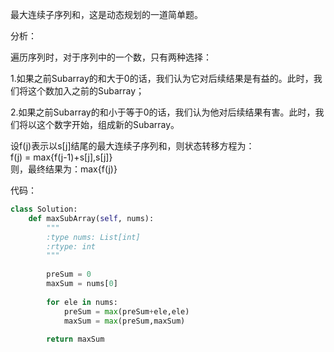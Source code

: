 最大连续子序列和，这是动态规划的一道简单题。

分析：

遍历序列时，对于序列中的一个数，只有两种选择： 

1.如果之前Subarray的和大于0的话，我们认为它对后续结果是有益的。此时，我们将这个数加入之前的Subarray； 

2.如果之前Subarray的和小于等于0的话，我们认为他对后续结果有害。此时，我们将以这个数字开始，组成新的Subarray。 

设f(j)表示以s[j]结尾的最大连续子序列和，则状态转移方程为：  
f(j) = max{f(j-1)+s[j],s[j]}  
则，最终结果为：max{f(j)}  


代码：

```python
class Solution:
    def maxSubArray(self, nums):
        """
        :type nums: List[int]
        :rtype: int
        """
        
        preSum = 0
        maxSum = nums[0]
        
        for ele in nums:
            preSum = max(preSum+ele,ele)
            maxSum = max(preSum,maxSum)
            
        return maxSum  
```
